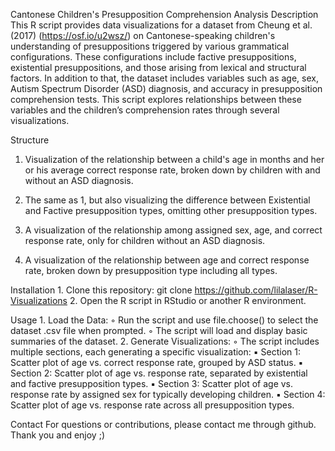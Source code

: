 Cantonese Children's Presupposition Comprehension Analysis
Description
This R script provides data visualizations for a dataset from Cheung et al. (2017) (https://osf.io/u2wsz/) on Cantonese-speaking children's understanding of presuppositions triggered by various grammatical configurations. These configurations include factive presuppositions, existential presuppositions, and those arising from lexical and structural factors. In addition to that, the dataset includes variables such as age, sex, Autism Spectrum Disorder (ASD) diagnosis, and accuracy in presupposition comprehension tests. This script explores relationships between these variables and the children’s comprehension rates through several visualizations.

Structure
1. Visualization of the relationship between a child's age in months and her or his average correct response rate, broken down by children with and without an ASD diagnosis.

2. The same as 1, but also visualizing the difference between Existential and Factive presupposition types, omitting other presupposition types. 

3. A visualization of the relationship among assigned sex, age, and correct response  rate, only for children without an ASD diagnosis.

4. A visualization of the relationship between age and correct response rate, broken down by presupposition type including all types.


Installation
    1. Clone this repository:
       git clone https://github.com/lilalaser/R-Visualizations
    2. Open the R script in RStudio or another R environment.

Usage
    1. Load the Data:
        ◦ Run the script and use file.choose() to select the dataset .csv file when prompted.
        ◦ The script will load and display basic summaries of the dataset.
    2. Generate Visualizations:
        ◦ The script includes multiple sections, each generating a specific visualization:
            ▪ Section 1: Scatter plot of age vs. correct response rate, grouped by ASD status.
            ▪ Section 2: Scatter plot of age vs. response rate, separated by existential and factive presupposition types.
            ▪ Section 3: Scatter plot of age vs. response rate by assigned sex for typically developing children.
            ▪ Section 4: Scatter plot of age vs. response rate across all presupposition types.


Contact
For questions or contributions, please contact me through github. Thank you and enjoy ;)
